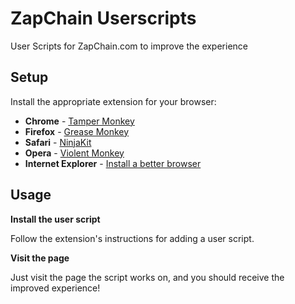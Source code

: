 # ZapChain Userscripts

User Scripts for ZapChain.com to improve the experience

## Setup

Install the appropriate extension for your browser:

 * **Chrome** - [Tamper Monkey](http://tampermonkey.net)
 * **Firefox** - [Grease Monkey](http://wiki.greasespot.net/Greasemonkey)
 * **Safari** - [NinjaKit](http://wiki.greasespot.net/Cross-browser_userscripting#NinjaKit)
 * **Opera** - [Violent Monkey](https://addons.opera.com/en/extensions/details/violent-monkey/?display=zh)
 * **Internet Explorer** - [Install a better browser](http://browsehappy.com/)

## Usage

**Install the user script**

Follow the extension's instructions for adding a user script.

**Visit the page**

Just visit the page the script works on, and you should receive the improved
experience!
